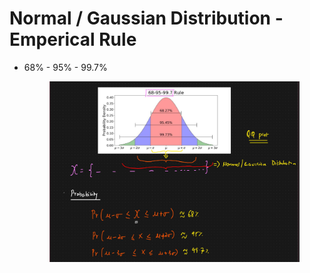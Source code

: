 # Normal / Gaussian Distribution - Emperical Rule

*   68% - 95% - 99.7%

    <figure><img src="../../.gitbook/assets/image (30).png" alt=""><figcaption></figcaption></figure>
